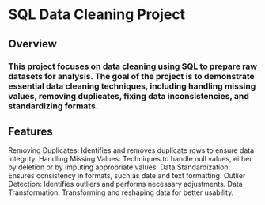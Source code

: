 # SQL Data Cleaning Project
## Overview
### This project focuses on data cleaning using SQL to prepare raw datasets for analysis. The goal of the project is to demonstrate essential data cleaning techniques, including handling missing values, removing duplicates, fixing data inconsistencies, and standardizing formats.

## Features
Removing Duplicates: Identifies and removes duplicate rows to ensure data integrity.
Handling Missing Values: Techniques to handle null values, either by deletion or by imputing appropriate values.
Data Standardization: Ensures consistency in formats, such as date and text formatting.
Outlier Detection: Identifies outliers and performs necessary adjustments.
Data Transformation: Transforming and reshaping data for better usability.
